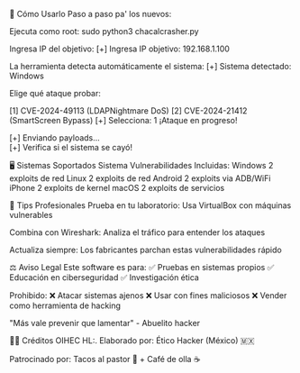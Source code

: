 🚀 Cómo Usarlo
Paso a paso pa' los nuevos:

Ejecuta como root:
sudo python3 chacalcrasher.py

Ingresa IP del objetivo:
[+] Ingresa IP objetivo: 192.168.1.100

La herramienta detecta automáticamente el sistema:
[+] Sistema detectado: Windows

Elige qué ataque probar:

[1] CVE-2024-49113 (LDAPNightmare DoS)
[2] CVE-2024-21412 (SmartScreen Bypass)
[+] Selecciona: 1
¡Ataque en progreso!


[+] Enviando payloads...  
[+] Verifica si el sistema se cayó!  

🖥️ Sistemas Soportados
Sistema	Vulnerabilidades Incluidas:
Windows	2 exploits de red
Linux	2 exploits de red
Android	2 exploits via ADB/WiFi
iPhone	2 exploits de kernel
macOS	2 exploits de servicios

🧠 Tips Profesionales
Prueba en tu laboratorio: Usa VirtualBox con máquinas vulnerables

Combina con Wireshark: Analiza el tráfico para entender los ataques

Actualiza siempre: Los fabricantes parchan estas vulnerabilidades rápido

⚖️ Aviso Legal
Este software es para:
✅ Pruebas en sistemas propios
✅ Educación en ciberseguridad
✅ Investigación ética

Prohibido:
❌ Atacar sistemas ajenos
❌ Usar con fines maliciosos
❌ Vender como herramienta de hacking

"Más vale prevenir que lamentar" - Abuelito hacker

👨‍💻 Créditos OIHEC HL:.
Elaborado por: Ético Hacker (México) 🇲🇽

Patrocinado por: Tacos al pastor 🌮 + Café de olla ☕
